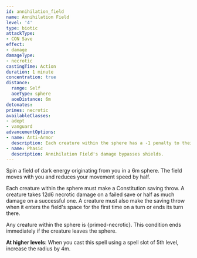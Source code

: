 ```yaml
---
id: annihilation_field
name: Annihilation Field
level: '4'
type: biotic
attackType:
- CON Save
effect:
- damage
damageType:
- necrotic
castingTime: Action
duration: 1 minute
concentration: true
distance:
  range: Self
  aoeType: sphere
  aoeDistance: 6m
detonates: 
primes: necrotic
availableClasses:
- adept
- vanguard
advancementOptions:
- name: Anti-Armor
  description: Each creature within the sphere has a -1 penalty to their AC.
- name: Phasic
  description: Annihilation Field's damage bypasses shields.
---
```

Spin a field of dark energy originating from you in a 6m sphere. The field moves with you and reduces your movement speed by half.

Each creature within the sphere must make a Constitution saving throw. A creature takes 12d6 necrotic damage on a failed save or half as much damage on a successful one. A creature must also make the saving throw when it enters the field's space for the first time on a turn or ends its turn there.

Any creature within the sphere is {primed-necrotic}. This condition ends immediately if the creature leaves the sphere.

__At higher levels__: When you cast this spell using a spell slot of 5th level, increase the radius by 4m.